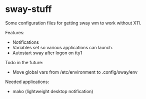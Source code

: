 # sway-stuff
Some configuration files for getting sway wm to work without X11.

Features:
- Notifications
- Variables set so various applications can launch.
- Autostart sway after logon on tty1

Todo in the future:
- Move global vars from /etc/environment to .config/sway/env

Needed applications:
- mako (lightweight desktop notification)

